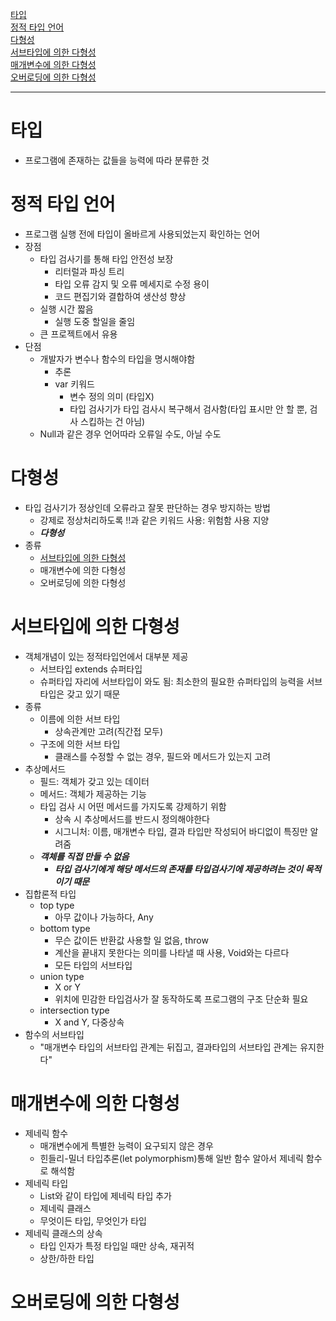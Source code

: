 [타입](https://github.com/2jimoo/wiki-in-my-brain/blob/main/study-log/backend/coding/%ED%83%80%EC%9E%85%EC%9C%BC%EB%A1%9C_%EA%B2%AC%EA%B3%A0%ED%95%98%EA%B2%8C_%EB%8B%A4%ED%98%95%EC%84%B1%EC%9C%BC%EB%A1%9C_%EC%9C%A0%EC%97%B0%ED%95%98%EA%B2%8C.md#%ED%83%80%EC%9E%85)  
[정적 타입 언어](https://github.com/2jimoo/wiki-in-my-brain/blob/main/study-log/backend/coding/%ED%83%80%EC%9E%85%EC%9C%BC%EB%A1%9C_%EA%B2%AC%EA%B3%A0%ED%95%98%EA%B2%8C_%EB%8B%A4%ED%98%95%EC%84%B1%EC%9C%BC%EB%A1%9C_%EC%9C%A0%EC%97%B0%ED%95%98%EA%B2%8C.md#%EC%A0%95%EC%A0%81-%ED%83%80%EC%9E%85-%EC%96%B8%EC%96%B4)  
[다형성](https://github.com/2jimoo/wiki-in-my-brain/blob/main/study-log/backend/coding/%ED%83%80%EC%9E%85%EC%9C%BC%EB%A1%9C_%EA%B2%AC%EA%B3%A0%ED%95%98%EA%B2%8C_%EB%8B%A4%ED%98%95%EC%84%B1%EC%9C%BC%EB%A1%9C_%EC%9C%A0%EC%97%B0%ED%95%98%EA%B2%8C.md#%EB%8B%A4%ED%98%95%EC%84%B1)  
[서브타입에 의한 다형성](https://github.com/2jimoo/wiki-in-my-brain/blob/main/study-log/backend/coding/%ED%83%80%EC%9E%85%EC%9C%BC%EB%A1%9C_%EA%B2%AC%EA%B3%A0%ED%95%98%EA%B2%8C_%EB%8B%A4%ED%98%95%EC%84%B1%EC%9C%BC%EB%A1%9C_%EC%9C%A0%EC%97%B0%ED%95%98%EA%B2%8C.md#%EC%84%9C%EB%B8%8C%ED%83%80%EC%9E%85%EC%97%90-%EC%9D%98%ED%95%9C-%EB%8B%A4%ED%98%95%EC%84%B1)  
[매개변수에 의한 다형성](https://github.com/2jimoo/wiki-in-my-brain/blob/main/study-log/backend/coding/%ED%83%80%EC%9E%85%EC%9C%BC%EB%A1%9C_%EA%B2%AC%EA%B3%A0%ED%95%98%EA%B2%8C_%EB%8B%A4%ED%98%95%EC%84%B1%EC%9C%BC%EB%A1%9C_%EC%9C%A0%EC%97%B0%ED%95%98%EA%B2%8C.md#%EB%A7%A4%EA%B0%9C%EB%B3%80%EC%88%98%EC%97%90-%EC%9D%98%ED%95%9C-%EB%8B%A4%ED%98%95%EC%84%B1)  
[오버로딩에 의한 다형성](https://github.com/2jimoo/wiki-in-my-brain/blob/main/study-log/backend/coding/%ED%83%80%EC%9E%85%EC%9C%BC%EB%A1%9C_%EA%B2%AC%EA%B3%A0%ED%95%98%EA%B2%8C_%EB%8B%A4%ED%98%95%EC%84%B1%EC%9C%BC%EB%A1%9C_%EC%9C%A0%EC%97%B0%ED%95%98%EA%B2%8C.md#%EC%98%A4%EB%B2%84%EB%A1%9C%EB%94%A9%EC%97%90-%EC%9D%98%ED%95%9C-%EB%8B%A4%ED%98%95%EC%84%B1)  

---

# 타입
- 프로그램에 존재하는 값들을 능력에 따라 분류한 것

# 정적 타입 언어
- 프로그램 실행 전에 타입이 올바르게 사용되었는지 확인하는 언어
- 장점
  - 타입 검사기를 통해 타입 안전성 보장
    - 리터럴과 파싱 트리
    - 타입 오류 감지 및 오류 메세지로 수정 용이
    - 코드 편집기와 결합하여 생산성 향상
  - 실행 시간 짧음
    - 실행 도중 할일을 줄임
  - 큰 프로젝트에서 유용
- 단점
  - 개발자가 변수나 함수의 타입을 명시해야함
    - 추론
    - var 키워드
      - 변수 정의 의미 (타입X)
      - 타입 검사기가 타입 검사시 복구해서 검사함(타입 표시만 안 할 뿐, 검사 스킵하는 건 아님)
  - Null과 같은 경우 언어따라 오류일 수도, 아닐 수도
 
# 다형성
- 타입 검사기가 정상인데 오류라고 잘못 판단하는 경우 방지하는 방법
  - 강제로 정상처리하도록 !!과 같은 키워드 사용: 위험함 사용 지양
  - ***다형성***
- 종류
  - [서브타입에 의한 다형성](https://github.com/2jimoo/wiki-in-my-brain/blob/main/study-log/backend/coding/%ED%83%80%EC%9E%85%EC%9C%BC%EB%A1%9C_%EA%B2%AC%EA%B3%A0%ED%95%98%EA%B2%8C_%EB%8B%A4%ED%98%95%EC%84%B1%EC%9C%BC%EB%A1%9C_%EC%9C%A0%EC%97%B0%ED%95%98%EA%B2%8C.md#%EC%84%9C%EB%B8%8C%ED%83%80%EC%9E%85%EC%97%90-%EC%9D%98%ED%95%9C-%EB%8B%A4%ED%98%95%EC%84%B1)
  - 매개변수에 의한 다형성
  - 오버로딩에 의한 다형성

# 서브타입에 의한 다형성
- 객체개념이 있는 정적타입언에서 대부분 제공
  - 서브타입 extends 슈퍼타입
  - 슈퍼타입 자리에 서브타입이 와도 됨: 최소한의 필요한 슈퍼타입의 능력을 서브타입은 갖고 있기 때문
- 종류
  - 이름에 의한 서브 타입
    - 상속관계만 고려(직간접 모두)
  - 구조에 의한 서브 타입
    - 클래스를 수정할 수 없는 경우, 필드와 메서드가 있는지 고려
- 추상메서드
  - 필드: 객체가 갖고 있는 데이터
  - 메서드: 객체가 제공하는 기능
  - 타입 검사 시 어떤 메서드를 가지도록 강제하기 위함
    - 상속 시 추상메서드를 반드시 정의해야한다
    - 시그니처: 이름, 매개변수 타입, 결과 타입만 작성되어 바디없이 특징만 알려줌 
  - ***객체를 직접 만들 수 없음***
    - ***타입 검사기에게 해당 메서드의 존재를 타입검사기에 제공하려는 것이 목적이기 때문***
- 집합론적 타입
  - top type
    - 아무 값이나 가능하다, Any
  - bottom type
    - 무슨 값이든 반환값 사용할 일 없음, throw
    - 계산을 끝내지 못한다는 의미를 나타낼 때 사용, Void와는 다르다
    - 모든 타입의 서브타입
  - union type
    - X or Y
    - 위치에 민감한 타입검사가 잘 동작하도록 프로그램의 구조 단순화 필요
  - intersection type
    - X and Y, 다중상속
- 함수의 서브타입
  - "매개변수 타입의 서브타입 관계는 뒤집고, 결과타입의 서브타입 관계는 유지한다"
 

# 매개변수에 의한 다형성
- 제네릭 함수
  - 매개변수에게 특별한 능력이 요구되지 않은 경우
  - 힌들리-밀너 타입추론(let polymorphism)통해 일반 함수 알아서 제네릭 함수로 해석함
- 제네릭 타입
  - List<T>와 같이 타입에 제네릭 타입 추가
  - 제네릭 클래스
  - 무엇이든 타입, 무엇인가 타입
- 제네릭 클래스의 상속
  - 타입 인자가 특정 타입일 때만 상속, 재귀적
  - 상한/하한 타입
 
  
# 오버로딩에 의한 다형성
